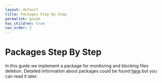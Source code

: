 ```yaml
---
layout: default
title: Packages Step By Step
permalink: guide
has_children: true
nav_order: 2
---
```


# Packages Step By Step
In this guide we implement a package for monitoring and blocking files deletion. Detailed information about packages could be found [here](packages) but you can read it later.
